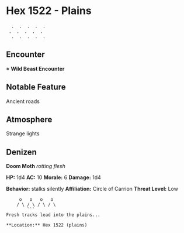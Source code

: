 # Hex 1522 - Plains
```
  .  .  .  .  .
 .  .  .  .  .
  .  .  .  .  .
```

## Encounter

※ **Wild Beast Encounter**

## Notable Feature

Ancient roads

## Atmosphere

Strange lights

## Denizen

**Doom Moth**
*rotting flesh*

**HP:** 1d4 **AC:** 10 **Morale:** 6
**Damage:** 1d4

**Behavior:** stalks silently
**Affiliation:** Circle of Carrion
**Threat Level:** Low

```
     o   o   o   o
    / \ / \ / \ / \
        ```
Fresh tracks lead into the plains...

**Location:** Hex 1522 (plains)
